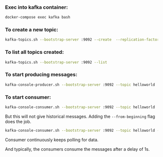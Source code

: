 ### Exec into kafka container:
```bash
docker-compose exec kafka bash
```

### To create a new topic:
```bash
kafka-topics.sh --bootstrap-server :9092 --create  --replication-factor 1 --partitions 1 --topic helloworld
```

### To list all topics created:
```bash
kafka-topics.sh --bootstrap-server :9092 --list
```

### To start producing messages:
```bash
kafka-console-producer.sh --bootstrap-server :9092 --topic helloworld
```

### To start consumer:
```bash
kafka-console-consumer.sh --bootstrap-server :9092 --topic helloworld
```

But this will not give historical messages. Adding the `--from-beginning` flag does the job.
```bash
kafka-console-consumer.sh --bootstrap-server :9092 --topic helloworld --from-beginning
```

Consumer continuously keeps polling for data.

And typically, the consumers consume the messages after a delay of 1s.

